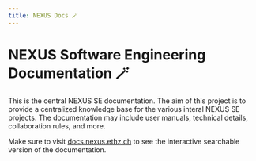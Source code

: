 ```yaml
---
title: NEXUS Docs 🪄
---
```


# NEXUS Software Engineering Documentation 🪄
This is the central NEXUS SE documentation. The aim of this project is to provide a centralized knowledge base for the various interal NEXUS SE projects. The documentation may include user manuals, technical details, collaboration rules, and more.

Make sure to visit [docs.nexus.ethz.ch](docs.nexus.ethz.ch "main documentation page") to see the interactive searchable version of the documentation.

